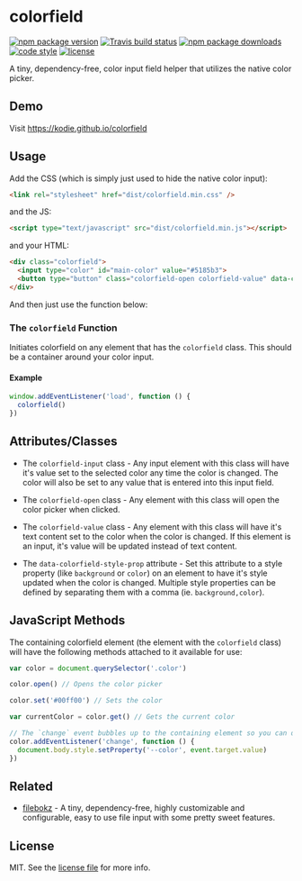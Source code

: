 # colorfield

[![npm package version](https://img.shields.io/npm/v/@kodie/colorfield.svg?style=flat-square)](https://www.npmjs.com/package/@kodie/colorfield)
[![Travis build status](https://img.shields.io/travis/com/kodie/colorfield.svg?style=flat-square)](https://travis-ci.com/kodie/colorfield)
[![npm package downloads](https://img.shields.io/npm/dt/@kodie/colorfield.svg?style=flat-square)](https://www.npmjs.com/package/@kodie/colorfield)
[![code style](https://img.shields.io/badge/code_style-standard-yellow.svg?style=flat-square)](https://github.com/standard/standard)
[![license](https://img.shields.io/github/license/kodie/colorfield.svg?style=flat-square)](license.md)

A tiny, dependency-free, color input field helper that utilizes the native color picker.


## Demo
Visit https://kodie.github.io/colorfield


## Usage
Add the CSS (which is simply just used to hide the native color input):

```html
<link rel="stylesheet" href="dist/colorfield.min.css" />
```

and the JS:

```html
<script type="text/javascript" src="dist/colorfield.min.js"></script>
```

and your HTML:

```html
<div class="colorfield">
  <input type="color" id="main-color" value="#5185b3">
  <button type="button" class="colorfield-open colorfield-value" data-colorfield-style-prop="background-color"></button>
</div>
```

And then just use the function below:


### The `colorfield` Function

Initiates colorfield on any element that has the `colorfield` class. This should be a container around your color input.


#### Example
```js
window.addEventListener('load', function () {
  colorfield()
})
```


## Attributes/Classes

 * The `colorfield-input` class - Any input element with this class will have it's value set to the selected color any time the color is changed. The color will also be set to any value that is entered into this input field.

 * The `colorfield-open` class - Any element with this class will open the color picker when clicked.

 * The `colorfield-value` class - Any element with this class will have it's text content set to the color when the color is changed. If this element is an input, it's value will be updated instead of text content.

 * The `data-colorfield-style-prop` attribute - Set this attribute to a style property (like `background` or `color`) on an element to have it's style updated when the color is changed. Multiple style properties can be defined by separating them with a comma (ie. `background,color`).


## JavaScript Methods

The containing colorfield element (the element with the `colorfield` class) will have the following methods attached to it available for use:

```js
var color = document.querySelector('.color')

color.open() // Opens the color picker

color.set('#00ff00') // Sets the color

var currentColor = color.get() // Gets the current color

// The `change` event bubbles up to the containing element so you can detect changes like so:
color.addEventListener('change', function () {
  document.body.style.setProperty('--color', event.target.value)
})
```


## Related

 - [filebokz](https://github.com/kodie/filebokz) - A tiny, dependency-free, highly customizable and configurable, easy to use file input with some pretty sweet features.


## License
MIT. See the [license file](license.md) for more info.
